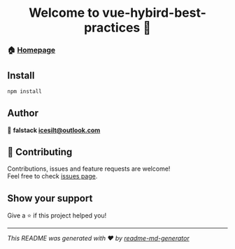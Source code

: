 <h1 align="center">Welcome to vue-hybird-best-practices 👋</h1>

### 🏠 [Homepage](https://github.com/falstack/vue-hybird-best-practices)

## Install

```sh
npm install
```

## Author

👤 **falstack <icesilt@outlook.com>**


## 🤝 Contributing

Contributions, issues and feature requests are welcome!<br />Feel free to check [issues page](https://github.com/falstack/vue-hybird-best-practices/issues).

## Show your support

Give a ⭐️ if this project helped you!

***
_This README was generated with ❤️ by [readme-md-generator](https://github.com/kefranabg/readme-md-generator)_
